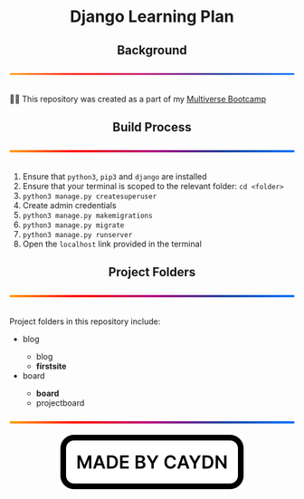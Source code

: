 <h1 align="center">Django Learning Plan</h1>
<div align="center">
  <h2>Background</h2>
  <img src="./img/gradient.svg" alt="A gradient separator used to distinguish sections of the page" draggable="false"
    style="max-width: 100%;" title="Gradient Separator">
</div>
<br>
<p>
  👨‍💻 This repository was created as a part of my <a href="https://www.multiverse.io/en-GB/programmes/software-engineering" draggable="false">Multiverse Bootcamp</a>
</p>
<div align="center">
  <h2>Build Process</h2>
  <img src="./img/gradient.svg" alt="A gradient separator used to distinguish sections of the page" draggable="false"
    style="max-width: 100%;" title="Gradient Separator">
</div>
<br>
<ol>
  <li>Ensure that <code>python3</code>, <code>pip3</code> and <code>django</code> are installed</li>
  <li>Ensure that your terminal is scoped to the relevant folder: <code>cd &lt;folder&gt;</code></li>
  <li><code>python3 manage.py createsuperuser</code></li>
  <li>Create admin credentials</li>
  <li><code>python3 manage.py makemigrations</code></li>
  <li><code>python3 manage.py migrate</code></li>
  <li><code>python3 manage.py runserver</code></li>
  <li>Open the <code>localhost</code> link provided in the terminal</li>
</ol>
<div align="center">
  <h2>Project Folders</h2>
  <img src="./img/gradient.svg" alt="A gradient separator used to distinguish sections of the page" draggable="false"
    style="max-width: 100%;" title="Gradient Separator">
</div>
<br>
<p>
  Project folders in this repository include:
  <ul>
    <li>blog</li>
      <ul>
        <li>blog</li>
        <li><strong>firstsite</strong></li>
      </ul>
    <li>board</li>
      <ul>
        <li><strong>board</strong></li>
        <li>projectboard</li>
      </ul>
  </ul>
</p>

<div align="center">
  <img src="./img/gradient.svg" alt="A gradient separator used to distinguish sections of the page" draggable="false"
    style="max-width: 100%;" title="Gradient Separator">
</div>
<br>
<div align="center">
  <img src="./img/madebycaydn.svg" alt="A badge showing that this was 'Made by Caydn'" draggable="false"
    title="Made by Caydn">
</div>